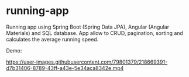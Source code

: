 # running-app
Running app using Spring Boot (Spring Data JPA), Angular (Angular Materials) and SQL database.
App allow to CRUD, pagination, sorting and calculates the average running speed.

Demo:



https://user-images.githubusercontent.com/79801379/218669391-d7b31406-8789-43ff-a43e-5e34aca8342e.mp4


